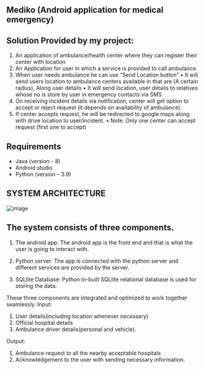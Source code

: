 ## Mediko (Android application for medical emergency)

## Solution Provided by my project:

1.	An application of ambulance/health center where they can register their center with location
2.	An Application for user in which a service is provided to call ambulance
3.	When user needs ambulance he can use “Send Location button”
•	It will send users location to ambulance centers available in that are (A certain radius),
Along user details
•	It will send location, user details to relatives whose no is store by user in emergency contacts via SMS
4.	On receiving incident details via notification, center will get option to accept or reject request (it depends on availability of ambulance).
5.	If center accepts request, he will be redirected to google maps along with drive location to user/incident.
•	Note: Only one center can accept request (first one to accept)

## Requirements
- Java (version - 8)
- Android studio
- Python (version – 3.9)

## SYSTEM ARCHITECTURE

![image](https://github.com/user-attachments/assets/8399cd59-51ea-46ca-bb07-bcab8f0faa57)

## The system consists of three components.

1. The android app: The android app is the front end and that is what  the user is going to interact with.

2. Python server: The app is connected with the python server and different services are provided by the server.

3. SQLlite Database: Python in-built SQLlite relational database is used for storing the data.

These three components are integrated and optimized to work together seamlessly. 
 Input: 
 
1. User details(including location whenever necessary)
2. Official hospital details
3. Ambulance driver details(personal and vehicle).
 
 Output:

1. Ambulance request to all the nearby acceptable hospitals 
2. Acknowledgement to the user with sending necessary information.

